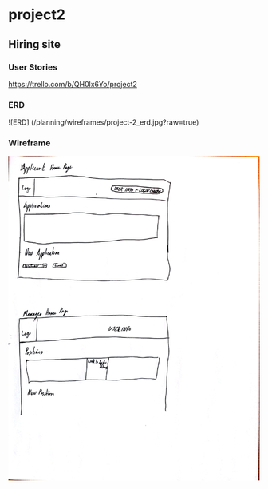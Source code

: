 # project2

## Hiring site

### User Stories

https://trello.com/b/QH0lx6Yo/project2

### ERD

![ERD] (/planning/wireframes/project-2_erd.jpg?raw=true)


### Wireframe

![Wireframe](/planning/wireframes/project-2_wireframe.jpg?raw=true)
